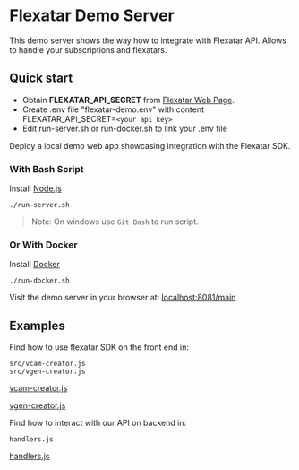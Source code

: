 # Flexatar Demo Server

This demo server shows the way how to integrate with Flexatar API. Allows to handle your subscriptions and flexatars.

## Quick start 


- Obtain **FLEXATAR_API_SECRET** from [Flexatar Web Page](https://flexatar-sdk.com).
- Create .env file "flexatar-demo.env" with content FLEXATAR_API_SECRET=`<your api key>`
- Edit run-server.sh or run-docker.sh to link your .env file

Deploy a local demo web app showcasing integration with the Flexatar SDK.

### With Bash Script 

 Install [Node.js](https://nodejs.org/en/download)
  ``` 
  ./run-server.sh
  ```
  > Note: On windows use `Git Bash` to run script.
  
### Or With Docker 

 Install [Docker](https://docs.docker.com/engine/install/)

  ``` 
  ./run-docker.sh
  ```

 
Visit the demo server in your browser at: [localhost:8081/main](http://localhost:8081/main)




## Examples
 Find how to use flexatar SDK on the front end in:
 ```
 src/vcam-creator.js
 src/vgen-creator.js
 ```
[vcam-creator.js](./src/vcam-creator.js)

[vgen-creator.js](./src/vgen-creator.js)

 Find how to interact with our API on backend in:
 ```
handlers.js
 ```

 [handlers.js](./handlers.js)

